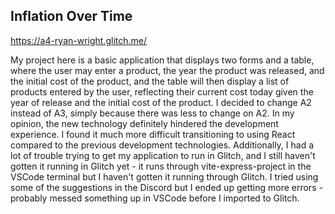 
## Inflation Over Time

https://a4-ryan-wright.glitch.me/

My project here is a basic application that displays two forms and a table, where the user may enter a 
product, the year the product was released, and the initial cost of the product, and the table will
then display a list of products entered by the user, reflecting their current cost today given the year
of release and the initial cost of the product. I decided to change A2 instead of A3, simply because there was less to change on A2. In my opinion, the new technology definitely hindered the development experience. I found it much more difficult transitioning to using React compared to the previous development technologies. Additionally, I had a lot of trouble trying to get my application to run in
Glitch, and I still haven't gotten it running in Glitch yet - it runs through vite-express-project in
the VSCode terminal but I haven't gotten it running through Glitch. I tried using some of the suggestions
in the Discord but I ended up getting more errors - probably messed something up in VSCode before I
imported to Glitch.